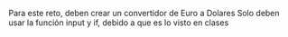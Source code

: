 Para este reto, deben crear un convertidor de Euro a Dolares
Solo deben usar la función input y if, debido a que es lo visto en clases 
